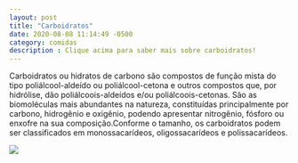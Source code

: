 ```yaml
---
layout: post
title: "Carboidratos"
date: 2020-08-08 11:14:49 -0500 
category: comidas
description : Clique acima para saber mais sobre carboidratos!
---
```

Carboidratos ou hidratos de carbono são compostos de função mista do tipo poliálcool-aldeído ou poliálcool-cetona e outros compostos que, por hidrólise, dão poliálcoois-aldeídos e/ou poliálcoois-cetonas. São as biomoléculas mais abundantes na natureza, constituídas principalmente por carbono, hidrogênio e oxigênio, podendo apresentar nitrogênio, fósforo ou enxofre na sua composição.Conforme o tamanho, os carboidratos podem ser classificados em monossacarídeos, oligossacarídeos e polissacarídeos.

<img src="{{ '/assets/images/Carboidrato_site.jpg' | relative_url }}">